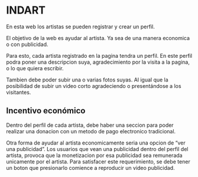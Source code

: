 # INDART

En esta web los artistas se pueden registrar y crear un perfil.

El objetivo de la web es ayudar al artista. Ya sea de una manera economica o con publicidad.

Para esto, cada artista registrado en la pagina tendra un perfil. En este perfil podra poner una descripcion suya, agradecimiento por la visita a la pagina, o lo que quiera escribir.

Tambien debe poder subir una o varias fotos suyas. Al igual que la posibilidad de subir un video corto agradeciendo o presentándose a los visitantes.


## Incentivo económico

Dentro del perfil de cada artista, debe haber una seccion para poder realizar una donacion con un metodo de pago electronico tradicional.

Otra forma de ayudar al artista economicamente seria una opcion de “ver una publicidad”. Los usuarios que vean una publicidad dentro del perfil del artista, provoca que la monetizacion por esa publicidad sea remunerada unicamente por el artista. Para satisfacer este requerimiento, se debe tener un boton que presionarlo comience a reproducir un video publicidad.


